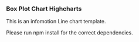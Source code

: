 ### Box Plot Chart Highcharts ###
This is an infomotion Line chart template.

Please run npm install for the correct dependencies.